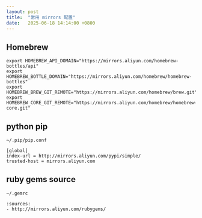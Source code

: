```yaml
---
layout: post
title:  "常用 mirrors 配置"
date:   2025-06-18 14:14:00 +0800
---
```


## Homebrew

```
export HOMEBREW_API_DOMAIN="https://mirrors.aliyun.com/homebrew-bottles/api"
export HOMEBREW_BOTTLE_DOMAIN="https://mirrors.aliyun.com/homebrew/homebrew-bottles"
export HOMEBREW_BREW_GIT_REMOTE="https://mirrors.aliyun.com/homebrew/brew.git"
export HOMEBREW_CORE_GIT_REMOTE="https://mirrors.aliyun.com/homebrew/homebrew-core.git"
```

## python pip

`~/.pip/pip.conf`

```
[global]
index-url = http://mirrors.aliyun.com/pypi/simple/
trusted-host = mirrors.aliyun.com
```

## ruby gems source

`~/.gemrc`

```
:sources:
- http://mirrors.aliyun.com/rubygems/
```
